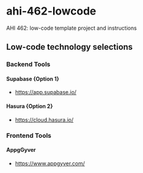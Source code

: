 # ahi-462-lowcode
AHI 462: low-code template project and instructions


## Low-code technology selections
### Backend Tools
#### Supabase {Option 1}
- https://app.supabase.io/ 
#### Hasura {Option 2}
- https://cloud.hasura.io/ 

### Frontend Tools  
#### AppgGyver 
- https://www.appgyver.com/ 